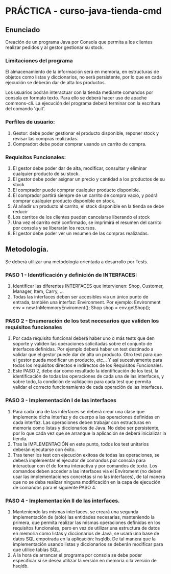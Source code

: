 # PRÁCTICA - curso-java-tienda-cmd

## Enunciado

Creación de un programa Java por Consola que permita a los clientes realizar pedidos y al gestor gestionar su stock.

### Limitaciones del programa

El almacenamiento de la información será en memoria, en estructuras de objetos como listas y diccionarios, no será persistente, por lo que en cada ejecución se deberán dar de alta los productos.

Los usuarios podrán interactuar con la tienda mediante comandos por consola en formato texto. Para ello se deberá hacer uso de apache commons-cli. La ejecución del programa deberá terminar con la escritura del comando 'quit'.


### Perfiles de usuario:

1. Gestor: debe poder gestionar el producto disponible, reponer stock y revisar las compras realizadas.
1. Comprador: debe poder comprar usando un carrito de compra. 


### Requisitos Funcionales:

1. El gestor debe poder dar de alta, modificar, consultar y eliminar cualquier producto de su stock.
1. El gestor debe poder asignar un precio y cantidad a los productos de su stock
1. El comprador puede comprar cualquier producto disponible.
1. El comprador partirá siempre de un carrito de compra vacío, y podrá comprar cualquier producto disponible en stock.
1. Al añadir un producto al carrito, el stock disponible en la tienda se debe reducir
1. Los carritos de los clientes pueden cancelarse liberando el stock
1. Una vez el carrito esté confirmado, se imprimirá el resumen del carrito por consola y se liberarán los recursos.
1. El gestor debe poder ver un resumen de las compras realizadas.


## Metodología.

Se deberá utilizar una metodología orientada a desarrollo por Tests. 

### PASO 1 - Identificación y definición de INTERFACES:

1. Identificar las diferentes INTERFACES que intervienen: Shop, Customer, Manager, Item, Carry, ...
1. Todas las interfaces deben ser accesibles vía un único punto de entrada, también una interfaz: Environment. Por ejemplo: Environment env = new InMemmoryEnviroment(); Shop shop = env.getShop();
	
### PASO 2 - Enumeración de los test necesarios que validen los requisitos funcionales

1. Por cada requisito funcional deberá haber uno o más tests que den soporte y validen las operaciones solicitadas sobre el conjunto de interfaces definidas. Por ejemplo deberá haber un test destinado a validar que el gestor puede dar de alta un producto. Otro test para que el gestor pueda modificar un producto, etc... Y así sucesivamente para todos los requisitos directos e indirectos de los Requisitos Funcionales.
1. Este PASO 2, debe dar como resultado la identificación de los test, la identificación de todas las operaciones de cada una de las interfaces, y sobre todo, la condición de validación para cada test que permita validar el correcto funcionamiento de cada operación de las interfaces.

### PASO 3 - Implementación I de las interfaces

1. Para cada una de las interfaces se deberá crear una clase que implemente dicha interfaz y de cuerpo a las operaciones definidas en cada interfaz. Las operaciones deben trabajar con estructuras en memoria como listas y diccionarios de Java. No debe ser persistente, por lo que cada vez que se arranque la aplicación se deberá inicializar la tienda.
1. Tras la IMPLEMENTACIÓN en este punto, todos los test unitarios deberán ejecutarse con éxito.
1. Tras tener los test con ejecución exitosa de todas las operaciones, se deberá implementar el ejecutor de comandos por consola para interactuar con él de forma interactiva y por comandos de texto. Los comandos deben acceder a las interfaces vía el Enviroment (no deben usar las implementaciones concretas si no las interfaces), de tal manera que no se deba realizar ninguna modificación en la capa de ejecución de comandos para el siguiente PASO 4.


### PASO 4 - Implementación II de las interfaces.

1. Manteniendo las mismas interfaces, se creará una segunda implementación de (sólo) las entidades necesarias, manteniendo la primera, que permita realizar las mismas operaciones definidas en los requisitos funcionales, pero en vez de utilizar una estructura de datos en memoria como listas y diccionarios de Java, se usará una base de datos SQL empotrada en la aplicación: hsqldb. De tal manera que la implementación usando listas y diccionarios se deberán modificar para que utilice tablas SQL.
1. A la hora de arrancar el programa por consola se debe poder especificar si se desea utilizar la versión en memoria o la versión de hsqldb.

